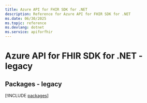 ```yaml
---
title: Azure API for FHIR SDK for .NET
description: Reference for Azure API for FHIR SDK for .NET
ms.date: 06/30/2025
ms.topic: reference
ms.devlang: dotnet
ms.service: apiforfhir
---
```

# Azure API for FHIR SDK for .NET - legacy
## Packages - legacy
[!INCLUDE [packages](api-for-fhir-index.md)]